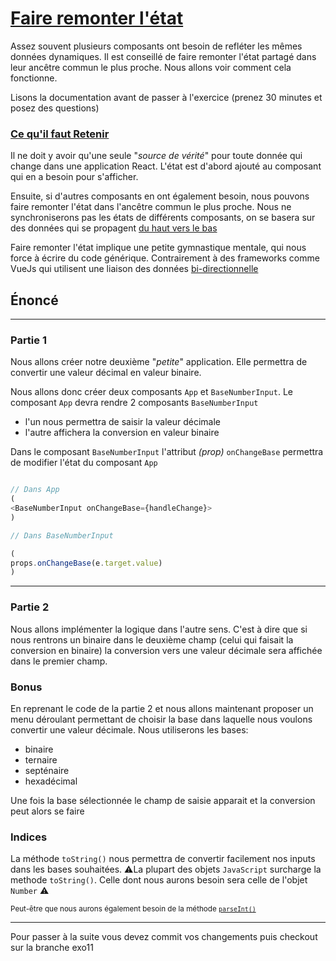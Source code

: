 # [Faire remonter l'état](https://fr.reactjs.org/docs/lifting-state-up.html)

Assez souvent plusieurs composants ont besoin de refléter les mêmes données dynamiques. Il est conseillé de faire remonter l'état partagé dans leur ancêtre commun le plus proche. Nous allons voir comment cela fonctionne.

Lisons la documentation avant de passer à l'exercice (prenez 30 minutes et posez des questions)

### [Ce qu'il faut Retenir](https://fr.reactjs.org/docs/lifting-state-up.html#lessons-learned)

Il ne doit y avoir qu'une seule "*source de vérité*" pour toute donnée qui change dans une application React. L'état est d'abord ajouté au composant qui en a besoin pour s'afficher.

Ensuite, si d'autres composants en ont également besoin, nous pouvons faire remonter l'état dans l'ancêtre commun le plus proche. Nous ne synchroniserons pas les états de différents composants, on se basera sur des données qui se propagent [du haut vers le bas](https://fr.reactjs.org/docs/state-and-lifecycle.html#the-data-flows-down)

Faire remonter l'état implique une petite gymnastique mentale, qui nous force à écrire du code générique. Contrairement à des frameworks comme VueJs qui utilisent une liaison des données [bi-directionnelle](https://fr.vuejs.org/v2/guide/forms.html)


## Énoncé
---

### Partie 1

Nous allons créer notre deuxième "*petite*" application. Elle permettra de convertir une valeur décimal en valeur binaire.

Nous allons donc créer deux composants `App` et `BaseNumberInput`.
Le composant `App` devra rendre 2 composants `BaseNumberInput`
- l'un nous permettra de saisir la valeur décimale
- l'autre affichera la conversion en valeur binaire

Dans le composant `BaseNumberInput` l'attribut *(prop)* `onChangeBase` permettra de modifier l'état du composant `App`

```javascript

// Dans App
(
<BaseNumberInput onChangeBase={handleChange}>
)

// Dans BaseNumberInput

(
props.onChangeBase(e.target.value)
)

```

---

### Partie 2

Nous allons implémenter la logique dans l'autre sens. C'est à dire que si nous rentrons un binaire dans le deuxième champ (celui qui faisait la conversion en binaire) la conversion vers une valeur décimale sera affichée dans le premier champ.


### Bonus

En reprenant le code de la partie 2 et nous allons maintenant proposer un menu déroulant permettant de choisir la base dans laquelle nous voulons convertir une valeur décimale.
Nous utiliserons les bases:
- binaire
- ternaire
- septénaire
- hexadécimal

Une fois la base sélectionnée le champ de saisie apparait et la conversion peut alors se faire


### Indices

La méthode `toString()` nous permettra de convertir facilement nos inputs dans les bases souhaitées. 
⚠️La plupart des objets `JavaScript` surcharge la methode `toString()`. Celle dont nous aurons besoin sera celle de l'objet `Number` ⚠️

<small>Peut-être que nous aurons également besoin de la méthode [`parseInt()`](https://developer.mozilla.org/fr/docs/Web/JavaScript/Reference/Global_Objects/parseInt)</small>





---

Pour passer à la suite vous devez commit vos changements puis checkout sur la branche exo11








